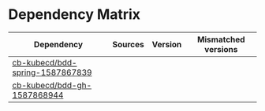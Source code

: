 # Dependency Matrix

Dependency | Sources | Version | Mismatched versions
---------- | ------- | ------- | -------------------
[cb-kubecd/bdd-spring-1587867839](https://github.com/cb-kubecd/bdd-spring-1587867839.git) |  | []() | 
[cb-kubecd/bdd-gh-1587868944](https://github.com/cb-kubecd/bdd-gh-1587868944.git) |  | []() | 
